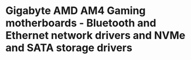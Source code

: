 # Gigabyte AMD AM4 Gaming motherboards - Bluetooth and Ethernet network drivers and NVMe and SATA storage drivers
